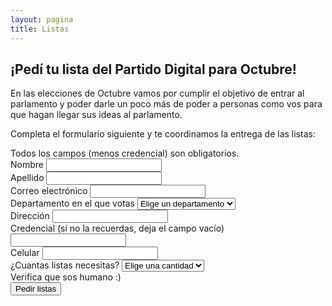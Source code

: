 ```yaml
---
layout: pagina
title: Listas
---
```

<h2 class="pt-0">¡Pedí tu lista del Partido Digital para Octubre!</h2>

En las elecciones de Octubre vamos por cumplir el objetivo de entrar al parlamento y poder darle un poco más de poder a personas como vos para que hagan llegar sus ideas al parlamento.

Completa el formulario siguiente y te coordinamos la entrega de las listas:

<div id="mc_embed_signup">
	<form method="post" id="mc-embedded-subscribe-form" name="mc-embedded-subscribe-form" class="validate" novalidate id="volun">
		<div id="mc_embed_signup_scroll">
			<div class="indicates-required">
				Todos los campos (menos credencial) son obligatorios.
			</div>
			<div class="mc-field-group">
				<label for="mce-NAME">Nombre</label>
				<input type="text" value="" name="nombre" class="required" id="mce-NAME">
			</div>
			<div class="mc-field-group">
				<label for="mce-NAME">Apellido</label>
				<input type="text" value="" name="apellido" class="required" id="mce-NAME">
			</div>
			<div class="mc-field-group">
				<label for="mce-EMAIL">Correo electrónico</label>
				<input type="email" value="" name="email" class="required email" id="mce-EMAIL">
			</div>
			<div class="mc-field-group">
				<label for="mce-DEPARTAMENTO">Departamento en el que votas</label>
				<select type="text" value="" name="departamento" class="required" id="mce-DEPARTAENTO">
					<option value="" selected>Elige un departamento</option>
					<option value="Artigas">Artigas</option>
					<option value="Canelones">Canelones</option>
					<option value="Cerro Largo">Cerro Largo</option>
					<option value="Colonia">Colonia</option>
					<option value="Durazno">Durazno</option>
					<option value="Flores">Flores</option>
					<option value="Florida">Florida</option>
					<option value="Lavalleja">Lavalleja</option>
					<option value="Maldonado">Maldonado</option>
					<option value="Montevideo">Montevideo</option>
					<option value="Paysandú">Paysandú</option>
					<option value="Río Negro">Río Negro</option>
					<option value="Rivera">Rivera</option>
					<option value="Rocha">Rocha</option>
					<option value="Salto">Salto</option>
					<option value="San José">San José</option>
					<option value="Soriano">Soriano</option>
					<option value="Tacuarembó">Tacuarembó</option>
					<option value="Treinta y Tres">Treinta y Tres</option>                 
				</select>
			</div>
            <div class="mc-field-group">
				<label for="mce-NAME">Dirección</label>
				<input type="text" value="" name="direccion" class="required" id="mce-DIRECCION">
			</div>
            <div class="mc-field-group">
				<label for="mce-NAME">Credencial (si no la recuerdas, deja el campo vacío)</label>
				<input type="text" value="" name="credencial" class="required" id="mce-CREDENCIAL">
			</div>
            <div class="mc-field-group">
				<label for="mce-NAME">Celular</label>
				<input type="text" value="" name="celular" class="required" id="mce-CELULAR">
			</div>
            <div class="mc-field-group">
				<label for="mce-DEPARTAMENTO">¿Cuantas listas necesitas?</label>
				<select type="text" value="" name="cantidad" class="required" id="mce-DEPARTAENTO">
					<option value="" selected>Elige una cantidad</option>
					<option value="1">1</option>                    
					<option value="2">2</option>      
                    <option value="2">3</option>    
                    <option value="2">4</option>    
                    <option value="2">5</option>    
                    <option value="2">6</option>    
                    <option value="2">7</option>    
                    <option value="2">8</option>    
                    <option value="2">9</option>    
                    <option value="2">10</option>                  
				</select>
			</div>
			<div class="mc-field-group">
				<label for="mce-RECAPTCHA">Verifica que sos humano :)</label>
				<div class="g-recaptcha" data-callback="gtgSet" data-sitekey="6LcgCqkUAAAAAJ6RlrDF9n3W1LwrQwBsomZJzqnU"></div>
			</div>
			<div class="clear">
				<input name="pedir-listas" type="button" id="pedir-listas" value="Pedir listas" class="action btn">
			</div>
		</div>
	</form>
</div>
<script type="application/javascript" src="https://ajax.googleapis.com/ajax/libs/jquery/3.0.0/jquery.js" crossorigin="anonymous"></script>
<script src="https://www.google.com/recaptcha/api.js" async defer></script>
<script type='text/javascript' src='assets/js/listas.js'></script>

